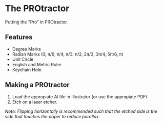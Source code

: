 # The PROtractor
Putting the "Pro" in PROtractor.

## Features

- Degree Marks
- Radian Marks (0, π/6, π/4, π/3, π/2, 2π/3, 3π/4, 5π/6, π)
- Unit Circle
- English and Metric Ruler
- Keychain Hole

## Making a PROtractor

1) Load the appropiate AI file in Illustrator (or use the appropiate PDF)
2) Etch on a laser etcher.

*Note: Flipping horizontally is recommended such that the etched side is the side that touches the paper to reduce parallax.*
